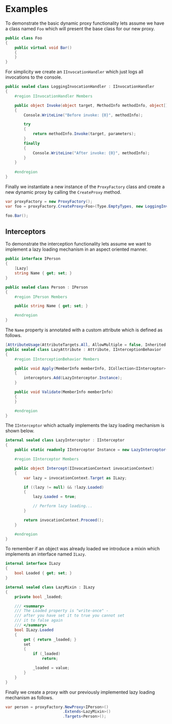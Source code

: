 # Examples

To demonstrate the basic dynamic proxy functionality lets assume we have a class named `Foo` which will present the base class for our new proxy.

```csharp
public class Foo
{
    public virtual void Bar()
    {
    }
}
```

For simplicity we create an `IInvocationHandler` which just logs all invocations to the console.

```csharp
public sealed class LoggingInvocationHandler : IInvocationHandler
{
    #region IInvocationHandler Members

    public object Invoke(object target, MethodInfo methodInfo, object[] parameters)
    {
        Console.WriteLine("Before invoke: {0}", methodInfo);

        try
        {
            return methodInfo.Invoke(target, parameters);
        }
        finally
        {
            Console.WriteLine("After invoke: {0}", methodInfo);
        }
    }
 
    #endregion
}
```

Finally we instantiate a new instance of the `ProxyFactory` class and create a new dynamic proxy by calling the `CreateProxy` method.

```csharp
var proxyFactory = new ProxyFactory();
var foo = proxyFactory.CreateProxy<Foo>(Type.EmptyTypes, new LoggingInvocationHandler());

foo.Bar();
```

## Interceptors

To demonstrate the interception functionality lets assume we want to implement a lazy loading mechanism in an aspect oriented manner.

```csharp
public interface IPerson
{
    [Lazy]
    string Name { get; set; }
}

public sealed class Person : IPerson
{
    #region IPerson Members

    public string Name { get; set; }

    #endregion
}
```

The `Name` property is annotated with a custom attribute which is defined as follows.

```csharp
[AttributeUsage(AttributeTargets.All, AllowMultiple = false, Inherited = false)]
public sealed class LazyAttribute : Attribute, IInterceptionBehavior
{
    #region IInterceptionBehavior Members

    public void Apply(MemberInfo memberInfo, ICollection<IInterceptor> interceptors)
    {
        interceptors.Add(LazyInterceptor.Instance);
    }

    public void Validate(MemberInfo memberInfo)
    {
    }

    #endregion
}
```

The `IInterceptor` which actually implements the lazy loading mechanism is shown below.

```csharp
internal sealed class LazyInterceptor : IInterceptor
{
    public static readonly IInterceptor Instance = new LazyInterceptor();

    #region IInterceptor Members

    public object Intercept(IInvocationContext invocationContext)
    {
        var lazy = invocationContext.Target as ILazy;

        if ((lazy != null) && !lazy.Loaded)
        {
            lazy.Loaded = true;

            // Perform lazy loading...
        }

        return invocationContext.Proceed();
    }

    #endregion
}
```

To remember if an object was already loaded we introduce a mixin which implements an interface named `ILazy`.

```csharp
internal interface ILazy
{
    bool Loaded { get; set; }
}

internal sealed class LazyMixin : ILazy
{
    private bool _loaded;

    /// <summary>
    /// The Loaded property is "write-once" -
    /// after you have set it to true you cannot set
    /// it to false again
    /// </summary>
    bool ILazy.Loaded
    {
        get { return _loaded; }
        set
        {
            if (_loaded)
                return;

            _loaded = value;
        }
    }
}
```

Finally we create a proxy with our previously implemented lazy loading mechanism as follows.

```csharp
var person = proxyFactory.NewProxy<IPerson>()
                         .Extends<LazyMixin>()
                         .Targets<Person>();


```
